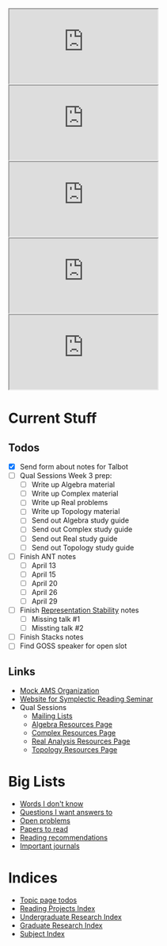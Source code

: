 <iframe src="https://indify.co/widgets/live/countdown/yT8LD2nPSIrjlVwnprlW"></iframe>
<iframe src="https://indify.co/widgets/live/countdown/h8ZzqlmJF6IZxx2bhZqD"></iframe>
<iframe src="
https://indify.co/widgets/live/countdown/LaagAnItmSGmJnvtsZfZ"></iframe>

<iframe src="https://indify.co/widgets/live/countdown/MUneFNuacOw1xMbTKidz"></iframe>
<iframe src="https://indify.co/widgets/live/countdown/2laxmHoH1erwI6jfHCEj"></iframe>


# Current Stuff

## Todos

- [x] Send form about notes for Talbot
- [ ] Qual Sessions Week 3 prep:
	- [ ] Write up Algebra material
	- [ ] Write up Complex material
	- [ ] Write up Real problems
	- [ ] Write up Topology material
	- [ ] Send out Algebra study guide
	- [ ] Send out Complex study guide
	- [ ] Send out Real study guide
	- [ ] Send out Topology study guide
- [ ] Finish ANT notes
	- [ ] April 13
	- [ ] April 15
	- [ ] April 20
	- [ ] April 26
	- [ ] April 29
- [ ] Finish [Representation Stability](https://s.wayne.edu/echt/echt-minicourses/) notes
	- [ ] Missing talk #1
	- [ ] Missting talk #2
- [ ] Finish Stacks notes
- [ ] Find GOSS speaker for open slot

## Links

- [Mock AMS Organization](https://www.notion.so/Mock-AMS-b9f2d582410c41eb9abf41f17c0b31c1)
- [Website for Symplectic Reading Seminar](https://www.notion.so/Symplectic-Reading-Seminar-UGA-Summer-2021-1a2410e895014c82ae5b26c3550ad09f)
- Qual Sessions
	- [Mailing Lists](https://groups.google.com/my-groups)
	- [Algebra Resources Page](https://www.notion.so/Algebra-f8bd3fa707d94fa2a201232deb193f9f)
	- [Complex Resources Page](https://www.notion.so/Complex-Analysis-3ca8032a73fc4366836a9f5085f5e601)
	- [Real Analysis Resources Page](https://www.notion.so/Real-Analysis-dd4bea135ffe40d68087500c77c1cb10)
	- [Topology Resources Page](https://www.notion.so/Topology-956635f7ae6a4a7bbccbfb44609340fc)



# Big Lists
- [Words I don't know](zettelkasten/Giant%20word%20index.md)
- [Questions I want answers to](zettelkasten/2021-04-26_Unanswered_Questions.md)
- [Open problems](zettelkasten/Problem%20List.md)
- [Papers to read](zettelkasten/Papers%20to%20Read.md)
- [Reading recommendations](zettelkasten/Recommendations.md)
- [Important journals](attachments/Journals.pdf)

# Indices

- [Topic page todos](zettelkasten/Todo.md)
- [Reading Projects Index](00_Reading%20Projects%20Index.md)
- [Undergraduate Research Index](00_Undergraduate%20Research%20Index.md)
- [Graduate Research Index](00_Graduate%20Research%20Index.md)
- [Subject Index](00%20subject%20index.md)


